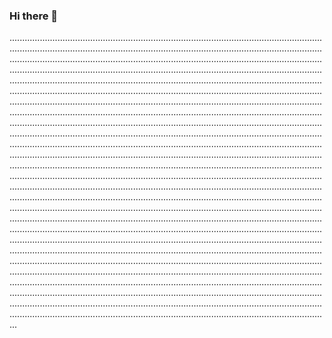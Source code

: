 ### Hi there 👋

.......................................................................................................................................................................................................................................................................................................................................................................................................................................................................................................................................................................................................................................................................................................................................................................................................................................................................................................................................................................................................................................................................................................................................................................................................................................................................................................................................................................................................................................................................................................................................................................................................................................................................................................................................................................................................................................................................................................................................................................................................................................................................................................................................................................................................................................................................................................................................................................................................................................................................................................................................................................................................................................................................................................................................................................................................................................................................................................................................................................................................................................................................................................................................................................................................................................................................................................................................................................................................................................................................................